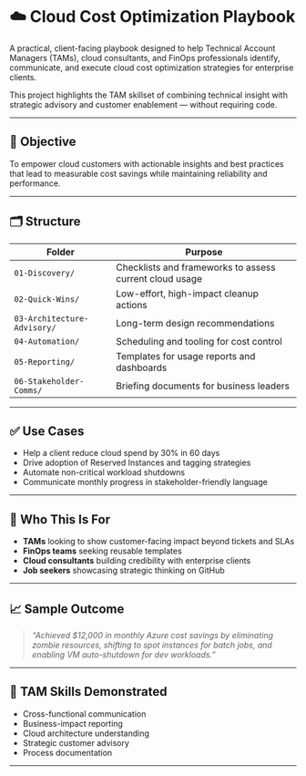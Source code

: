 # ☁️ Cloud Cost Optimization Playbook

A practical, client-facing playbook designed to help Technical Account Managers (TAMs), cloud consultants, and FinOps professionals identify, communicate, and execute cloud cost optimization strategies for enterprise clients.

This project highlights the TAM skillset of combining technical insight with strategic advisory and customer enablement — without requiring code.

---

## 🎯 Objective

To empower cloud customers with actionable insights and best practices that lead to measurable cost savings while maintaining reliability and performance.

---

## 🗂️ Structure

| Folder | Purpose |
|--------|---------|
| `01-Discovery/` | Checklists and frameworks to assess current cloud usage |
| `02-Quick-Wins/` | Low-effort, high-impact cleanup actions |
| `03-Architecture-Advisory/` | Long-term design recommendations |
| `04-Automation/` | Scheduling and tooling for cost control |
| `05-Reporting/` | Templates for usage reports and dashboards |
| `06-Stakeholder-Comms/` | Briefing documents for business leaders |

---

## ✅ Use Cases

- Help a client reduce cloud spend by 30% in 60 days
- Drive adoption of Reserved Instances and tagging strategies
- Automate non-critical workload shutdowns
- Communicate monthly progress in stakeholder-friendly language

---

## 🧠 Who This Is For

- **TAMs** looking to show customer-facing impact beyond tickets and SLAs
- **FinOps teams** seeking reusable templates
- **Cloud consultants** building credibility with enterprise clients
- **Job seekers** showcasing strategic thinking on GitHub

---

## 📈 Sample Outcome

> *“Achieved $12,000 in monthly Azure cost savings by eliminating zombie resources, shifting to spot instances for batch jobs, and enabling VM auto-shutdown for dev workloads.”*

---

## 💼 TAM Skills Demonstrated

- Cross-functional communication
- Business-impact reporting
- Cloud architecture understanding
- Strategic customer advisory
- Process documentation

---
